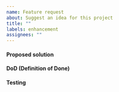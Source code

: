 ```yaml
---
name: Feature request
about: Suggest an idea for this project
title: ""
labels: enhancement
assignees: ""
---
```


#### Proposed solution

<!-- A clear and concise description of what you want to happen. -->

#### DoD (Definition of Done)

<!-- How to know this is implemented. Preferably one short sentence. -->

#### Testing

<!-- How can someone else verify the task, can be test-suite or something else. -->
